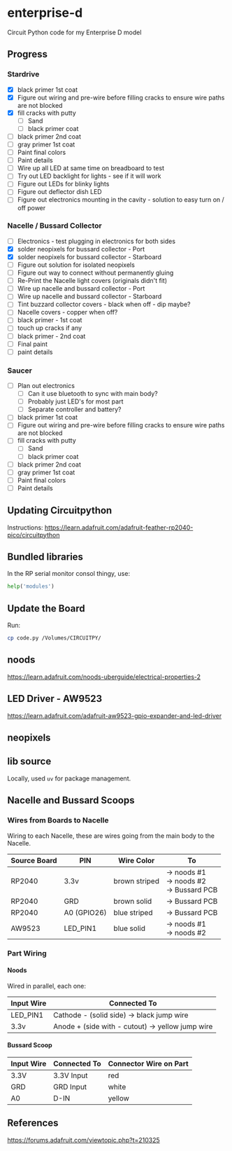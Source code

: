 # enterprise-d

Circuit Python code for my Enterprise D model

## Progress

### Stardrive

- [x] black primer 1st coat
- [x] Figure out wiring and pre-wire before filling cracks to ensure wire paths are not blocked
- [x] fill cracks with putty
  - [ ] Sand
  - [ ] black primer coat
- [ ] black primer 2nd coat
- [ ] gray primer 1st coat
- [ ] Paint final colors
- [ ] Paint details
- [ ] Wire up all LED at same time on breadboard to test
- [ ] Try out LED backlight for lights - see if it will work
- [ ] Figure out LEDs for blinky lights
- [ ] Figure out deflector dish LED
- [ ] Figure out electronics mounting in the cavity - solution to easy turn on / off power

### Nacelle / Bussard Collector

- [ ] Electronics - test plugging in electronics for both sides
- [x] solder neopixels for bussard collector - Port
- [x] solder neopixels for bussard collector - Starboard
- [ ] Figure out solution for isolated neopixels
- [ ] Figure out way to connect without permanently gluing
- [ ] Re-Print the Nacelle light covers (originals didn't fit)
- [ ] Wire up nacelle and bussard collector - Port
- [ ] Wire up nacelle and bussard collector - Starboard
- [ ] Tint buzzard collector covers - black when off - dip maybe?
- [ ] Nacelle covers - copper when off?
- [ ] black primer - 1st coat
- [ ] touch up cracks if any
- [ ] black primer - 2nd coat
- [ ] Final paint
- [ ] paint details

### Saucer

- [ ] Plan out electronics
  - [ ] Can it use bluetooth to sync with main body?
  - [ ] Probably just LED's for most part
  - [ ] Separate controller and battery?
- [ ] black primer 1st coat
- [ ] Figure out wiring and pre-wire before filling cracks to ensure wire paths are not blocked
- [ ] fill cracks with putty
  - [ ] Sand
  - [ ] black primer coat
- [ ] black primer 2nd coat
- [ ] gray primer 1st coat
- [ ] Paint final colors
- [ ] Paint details

## Updating Circuitpython

Instructions: https://learn.adafruit.com/adafruit-feather-rp2040-pico/circuitpython

## Bundled libraries

In the RP serial monitor consol thingy, use:

```python
help('modules')
```

## Update the Board

Run:

```zsh
cp code.py /Volumes/CIRCUITPY/
```

## noods

https://learn.adafruit.com/noods-uberguide/electrical-properties-2

## LED Driver - AW9523

https://learn.adafruit.com/adafruit-aw9523-gpio-expander-and-led-driver

## neopixels

## lib source

Locally, used `uv` for package management.

## Nacelle and Bussard Scoops

### Wires from Boards to Nacelle

Wiring to each Nacelle, these are wires going from the main body to the Nacelle.

| Source Board | PIN         | Wire Color    | To                                           |
| ------------ | ----------- | ------------- | -------------------------------------------- |
| RP2040       | 3.3v        | brown striped | -> noods #1<br>-> noods #2<br>-> Bussard PCB |
| RP2040       | GRD         | brown solid   | -> Bussard PCB                               |
| RP2040       | A0 (GPIO26) | blue striped  | -> Bussard PCB                               |
| AW9523       | LED_PIN1    | blue solid    | -> noods #1<br>-> noods #2                   |

### Part Wiring

#### Noods

Wired in parallel, each one:

| Input Wire | Connected To                                     |
| ---------- | ------------------------------------------------ |
| LED_PIN1   | Cathode - (solid side) -> black jump wire        |
| 3.3v       | Anode + (side with - cutout) -> yellow jump wire |

#### Bussard Scoop

| Input Wire | Connected To | Connector Wire on Part |
| ---------- | ------------ | ---------------------- |
| 3.3V       | 3.3V Input   | red                    |
| GRD        | GRD Input    | white                  |
| A0         | D-IN         | yellow                 |

## References

https://forums.adafruit.com/viewtopic.php?t=210325
